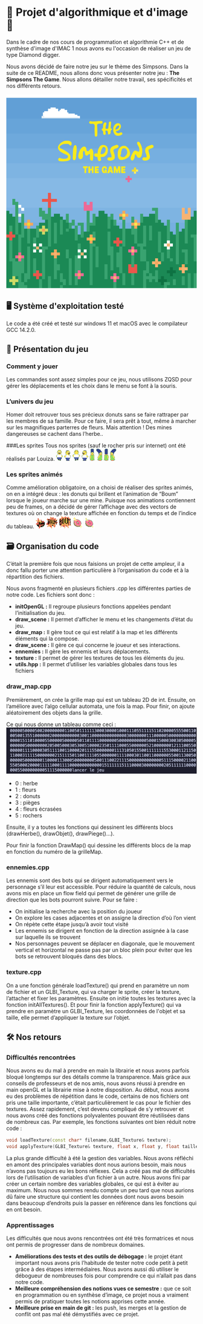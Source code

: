 # 🍩 Projet d'algorithmique et d'image 🍩

Dans le cadre de nos cours de programmation et algorithmie C++ et de synthèse d'image d'IMAC 1 nous avons eu l'occasion de réaliser un jeu de type Diamond digger. 

Nous avons décidé de faire notre jeu sur le thème des Simpsons. Dans la suite de ce README, nous allons donc vous présenter notre jeu : **The Simpsons The Game**. Nous allons détailler notre travail, ses spécificités et nos différents retours.

![Écran titre du jeu](/assets/images/ecranTitre.png)

## 🖥️ Système d'exploitation testé
Le code a été créé et testé sur windows 11 et macOS avec le compilateur GCC 14.2.0.


## 🍩 Présentation du jeu

### Comment y jouer
Les commandes sont assez simples pour ce jeu, nous utilisons ZQSD pour gérer les déplacements et les choix dans le menu se font à la souris. 

### L’univers du jeu 
Homer doit retrouver tous ses précieux donuts sans se faire rattraper par les membres de sa famille.
Pour ce faire, il sera prêt à tout, même à marcher sur les magnifiques parterres de fleurs. 
Mais attention ! Des mines dangereuses se cachent dans l’herbe..  

###Les sprites
Tous nos sprites (sauf le rocher pris sur internet) ont été réalisés par Louiza.
![Sprite](/assets/images/homerB1.png) ![Sprite](/assets/images/homerD1.png) ![Sprite](/assets/images/homerH1.png) ![Sprite](/assets/images/homerG1.png) ![Sprite](/assets/images/margeB1.png) ![Sprite](/assets/images/margeD1.png) ![Sprite](/assets/images/margeH1.png) ![Sprite](/assets/images/margeG1.png)

### Les sprites animés
Comme amélioration obligatoire, on a choisi de réaliser des sprites animés, on en a intégré deux : les donuts qui brillent et l’animation de “Boum” lorsque le joueur marche sur une mine. Puisque nos animations contiennent peu de frames, on a décidé de gérer l’affichage avec des vectors de textures où on change la texture affichée en fonction du temps et de l’indice du tableau.
![Sprite](/assets/images/boum1.png) ![Sprite](/assets/images/boum2.png) ![Sprite](/assets/images/boum3.png)
![Sprite](/assets/images/donut1.png) ![Sprite](/assets/images/donut2.png)

## 🗃️ Organisation du code
C’était la première fois que nous faisions un projet de cette ampleur, il a donc fallu porter une attention particulière à l’organisation du code et à la répartition des fichiers. 

Nous avons fragmenté en plusieurs fichiers .cpp les différentes parties de notre code. Les fichiers sont donc : 
- **initOpenGL :** Il regroupe plusieurs fonctions appelées pendant l’initialisation du jeu. 
- **draw_scene :** Il permet d’afficher le menu et les changements d’état du jeu.
- **draw_map :** Il gère tout ce qui est relatif à la map et les différents éléments qui la compose. 
- **draw_scene :** Il gère ce qui concerne le joueur et ses interactions. 
- **ennemies :** Il gère les ennemis et leurs déplacements.
- **texture :** Il permet de gérer les textures de tous les éléments du jeu.
- **utils.hpp :** Il permet d’utiliser les variables globales dans tous les fichiers

### draw_map.cpp
Premièrement, on crée la grille map qui est un tableau 2D de int. Ensuite, on l’améliore avec l’algo cellular automata, une fois la map. Pour finir, on ajoute aléatoirement des objets dans la grille.

Ce qui nous donne un tableau comme ceci :
![grillemap](/doc/grillemap.png)
- 0 : herbe
- 1 : fleurs
- 2 : donuts
- 3 : pièges
- 4 : fleurs écrasées
- 5 : rochers

Ensuite, il y a toutes les fonctions qui dessinent les différents blocs (drawHerbe(), drawObjet(), drawPiege()...).

Pour finir la fonction DrawMap() qui dessine les différents blocs de la map en fonction du numéro de la grilleMap.


### ennemies.cpp
Les ennemis sont des bots qui se dirigent automatiquement vers le personnage s’il leur est accessible. Pour réduire la quantité de calculs, nous avons mis en place un flow field qui permet de générer une grille de direction que les bots pourront suivre. Pour se faire : 
- On initialise la recherche avec la position du joueur
- On explore les cases adjacentes et on assigne la direction d’où l’on vient
- On répète cette étape jusqu’à avoir tout visité
- Les ennemis se dirigent en fonction de la direction assignée à la case sur laquelle ils se trouvent
- Nos personnages peuvent se déplacer en diagonale, que le mouvement vertical et horizontal ne passe pas par un bloc plein pour éviter que les bots se retrouvent bloqués dans des blocs. 






### texture.cpp
On a une fonction générale loadTexture() qui prend en paramètre un nom de fichier et un GLBI_Texture, qui va charger le sprite, créer la texture, l’attacher et fixer les paramètres.
Ensuite on initie toutes les textures avec la fonction initAllTextures(). Et pour finir la fonction applyTexture() qui va prendre en paramètre un GLBI_Texture, les coordonnées de l'objet et sa taille, elle permet d’appliquer la texture sur l’objet.


## 🛠️ Nos retours
### Difficultés rencontrées
Nous avons eu du mal à prendre en main la librairie et nous avons parfois bloqué longtemps sur des détails comme la transparence. Mais grâce aux conseils de professeurs et de nos amis, nous avons réussi à prendre en main openGL et la librairie mise à notre disposition. 
Au début, nous avons eu des problèmes de répétition dans le code, certains de nos fichiers ont pris une taille importante, c’était particulièrement le cas pour le fichier des textures. Assez rapidement, c’est devenu compliqué de s’y retrouver et nous avons créé des fonctions polyvalentes pouvant être réutilisées dans de nombreux cas. Par exemple, les fonctions suivantes ont bien réduit notre code : 
```cpp
void loadTexture(const char* filename,GLBI_Texture& texture);
void applyTexture(GLBI_Texture& texture, float x, float y, float taille);
```
La plus grande difficulté à été la gestion des variables. Nous avons réfléchi en amont des principales variables dont nous aurions besoin, mais nous n’avons pas toujours eu les bons réflexes. Cela a créé pas mal de difficultés lors de l’utilisation de variables d’un fichier à un autre. Nous avons fini par créer un certain nombre des variables globales, ce qui est à éviter au maximum. Nous nous sommes rendu compte un peu tard que nous aurions dû faire une structure qui contient les données dont nous avons besoin dans beaucoup d’endroits puis la passer en référence dans les fonctions qui en ont besoin. 
	
### Apprentissages
Les difficultés que nous avons rencontrées ont été très formatrices et nous ont permis de progresser dans de nombreux domaines. 
- **Améliorations des tests et des outils de débogage :** le projet étant important nous avons pris l’habitude de tester notre code petit à petit grâce à des étapes intermédiaires. Nous avons aussi dû utiliser le débogueur de nombreuses fois pour comprendre ce qui n’allait pas dans notre code.
- **Meilleure compréhension des notions vues ce semestre :** que ce soit en programmation ou en synthèse d’image, ce projet nous a vraiment permis de pratiquer toutes les notions apprises cette année. 
- **Meilleure prise en main de git :** les push, les merges et la gestion de conflit ont pas mal été démystifiés avec ce projet. 
